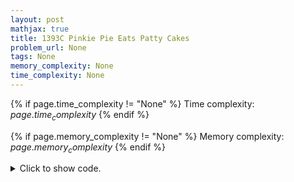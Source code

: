 ```yaml
---
layout: post
mathjax: true
title: 1393C Pinkie Pie Eats Patty Cakes
problem_url: None
tags: None
memory_complexity: None
time_complexity: None
---
```




{% if page.time_complexity != "None" %}
Time complexity: ${{ page.time_complexity }}$
{% endif %}

{% if page.memory_complexity != "None" %}
Memory complexity: ${{ page.memory_complexity }}$
{% endif %}

<details>
<summary>
<p style="display:inline">Click to show code.</p>
</summary>
```cpp
{% raw %}
using namespace std;
using ii = pair<int, int>;
using vi = vector<int>;
int const NMAX = 1e5 + 11;
int n, a[NMAX], freq[NMAX];
set<ii, greater<ii>> ordered_freq;
int main(void)
{
    ios_base::sync_with_stdio(false), cin.tie(NULL);
    int t;
    cin >> t;
    while (t--)
    {
        cin >> n;
        memset(freq, 0, sizeof(freq));
        ordered_freq.clear();
        for (int i = 0; i < n; ++i)
            cin >> a[i], freq[a[i]]++;
        for (int i = 0; i < NMAX; ++i)
            if (freq[i] > 0)
                ordered_freq.emplace(freq[i], i);
        auto [ftop, xtop] = *ordered_freq.begin();
        int cnt = 0, acc = 0;
        for (auto [fi, i] : ordered_freq)
        {
            if (fi < ftop)
                break;
            ++cnt;
            acc += ftop;
        }
        cout << (n - acc) / (ftop - 1) + cnt - 1 << endl;
    }
    return 0;
}

{% endraw %}
```
</details>

